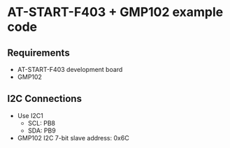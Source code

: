 AT-START-F403 + GMP102 example code
===================================

Requirements
-----------
- AT-START-F403 development board
- GMP102

I2C Connections
---------------
- Use I2C1
  - SCL: PB8
  - SDA: PB9
- GMP102 I2C 7-bit slave address: 0x6C
